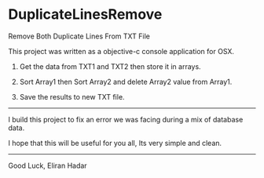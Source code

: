DuplicateLinesRemove
====================

Remove Both Duplicate Lines From TXT File

This project was written as a objective-c console application for OSX.


1. Get the data from TXT1 and TXT2 then store it in arrays.

2. Sort Array1 then Sort Array2 and delete Array2 value from Array1.

3. Save the results to new TXT file.

---

I build this project to fix an error we was facing during a mix of database data.

I hope that this will be useful for you all, Its very simple and clean.

---

Good Luck,
Eliran Hadar
